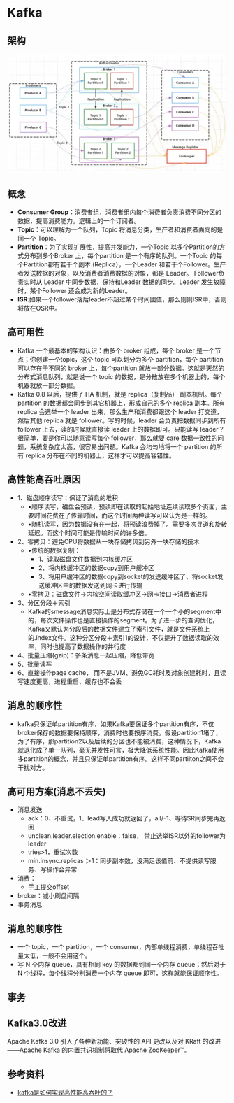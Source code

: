 # Kafka

## 架构
 ![image](../../../Resources/Middleware/MQ/Kafka/kafka-structure.webp)
 
## 概念
 - **Consumer Group**：消费者组，消费者组内每个消费者负责消费不同分区的数据，提高消费能力。逻辑上的一个订阅者。
 - **Topic**：可以理解为一个队列，Topic 将消息分类，生产者和消费者面向的是同一个 Topic。
 - **Partition**：为了实现扩展性，提高并发能力，一个Topic 以多个Partition的方式分布到多个Broker 上，每个partition 是一个有序的队列。一个Topic 的每个Partition都有若干个副本 (Replica），一个Leader 和若干个Follower。生产者发送数据的对象，以及消费者消费数据的对象，都是 Leader。 Follower负责实时从 Leader 中同步数据，保持和Leader 数据的同步。Leader 发生故障时，某个Follower 还会成为新的Leader。
  - **ISR**:如果一个follower落后leader不超过某个时间國值，那么则则ISR中，否则将放在OSR中。

## 高可用性
  - Kafka 一个最基本的架构认识：由多个 broker 组成，每个 broker 是一个节点；你创建一个topic，这个 topic 可以划分为多个 partition，每个 partition 可以存在于不同的 broker 上，每个partition 就放一部分数据。这就是天然的分布式消息队列，就是说一个 topic 的数据，是分散放在多个机器上的，每个机器就放一部分数据。
  - Kafka 0.8 以后，提供了 HA 机制，就是 replica（复制品） 副本机制。每个 partition 的数据都会同步到其它机器上，形成自己的多个 replica 副本。所有 replica 会选举一个 leader 出来，那么生产和消费都跟这个 leader 打交道，然后其他 replica 就是 follower。写的时候，leader 会负责把数据同步到所有 follower 上去，读的时候就直接读 leader 上的数据即可。只能读写 leader？很简单，要是你可以随意读写每个 follower，那么就要 care 数据一致性的问题，系统复杂度太高，很容易出问题。Kafka 会均匀地将一个 partition 的所有 replica 分布在不同的机器上，这样才可以提高容错性。

## 高性能高吞吐原因
  - 1、磁盘顺序读写：保证了消息的堆积
    - •顺序读写，磁盘会预读，预读即在读取的起始地址连续读取多个页面，主要时间花费在了传输时间，而这个时间两种读写可以认为是一样的。
    - •随机读写，因为数据没有在一起，将预读浪费掉了。需要多次寻道和旋转延迟。而这个时间可能是传输时间的许多倍。
  - 2、零拷贝：避免CPU将数据从一块存储拷贝到另外一块存储的技术
    - •传统的数据复制：
      - 1、读取磁盘文件数据到内核缓冲区
      - 2、将内核缓冲区的数据copy到用户缓冲区
      - 3、将用户缓冲区的数据copy到socket的发送缓冲区了、将socket发送缓冲区中的数据发送到网卡进行传输
    - •零拷贝：磁盘文件->内核空间读取缓冲区->网卡接口->消费者进程
  - 3、分区分段＋索引
    - Kafka的smessage消息实际上是分布式存储在一个一个小的segment中的，每次文件操作也是直接操作的segment。为了进一步的查询优化，Kafka又默认为分段后的数据文件建立了索引文件，就是文件系统上的.index文件。这种分区分段＋素引1的设计，不仅提升了数据读取的效率，同时也提高了数据操作的并行度
  - 4、批量压缩(gzip)：多条消息一起压缩，降低带宽
  - 5、批量读写
  - 6、直接操作page cache， 而不是JVM、避免GC耗时及对象创建耗时，且读写速度更高，进程重启、缓存也不会丢

## 消息的顺序性
 - kafka只保证单partition有序，如果Kafka要保证多个partition有序，不仅broker保存的数据要保持顺序，消费时也要按序消费。假设partition1堵了，为了有序，那partition2以及后续的分区也不能被消费，这种情况下，Kafka 就退化成了单一队列，毫无并发性可言，极大降低系统性能。因此Kafka使用多partition的概念，并且只保证单partition有序。这样不同partiiton之间不会干扰对方。


## 高可用方案(消息不丢失)
 - 消息发送
   - ack：0、不重试，1、lead写入成功就返回了，all/-1、等待SR同步完再返回
   - unclean.leader.election.enable：false， 禁止选举ISR以外的follower为leader
   - tries>1，重试次数
   - min.insync.replicas ＞1：同步副本数，没满足该值前、不提供读写服务、写操作会异常
 - 消费：
   - 手工提交offset
 - broker：减小刷盘间隔
 - 事务消息

## 消息的顺序性
 - 一个 topic，一个 partition，一个 consumer，内部单线程消费，单线程吞吐量太低，一般不会用这个。
 - 写 N 个内存 queue，具有相同 key 的数据都到同一个内存 queue；然后对于 N 个线程，每个线程分别消费一个内存 queue 即可，这样就能保证顺序性。

## 事务

## Kafka3.0改进
  Apache Kafka 3.0 引入了各种新功能、突破性的 API 更改以及对 KRaft 的改进——Apache Kafka 的内置共识机制将取代 Apache ZooKeeper™。

## 参考资料
  - [kafka是如何实现高性能高吞吐的？](https://blog.csdn.net/weixin_42103983/article/details/121796316)


  